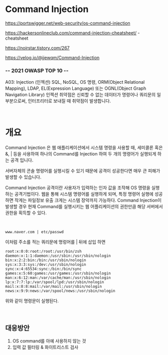 # Command Injection

https://portswigger.net/web-security/os-command-injection

https://hackersonlineclub.com/command-injection-cheatsheet/ - cheatsheet

https://noirstar.tistory.com/267

https://velog.io/@jjewqm/Command-Injection

### -- 2021 OWASP TOP 10 --
A03: Injection (인젝션)
SQL, NoSQL, OS 명령, ORM(Object Relational Mapping), LDAP, EL(Expression Language) 또는 OGNL(Object Graph Navigation Library) 인젝션 취약점은 신뢰할 수 없는 데이터가 명령어나 쿼리문의 일부분으로써, 인터프리터로 보내질 때 취약점이 발생합니다.

<br>

# 개요
Command Injection 은 웹 애플리케이션에서 시스템 명령을 사용할 때, 세미콜론 혹은 &, | 등을 사용하여 하나의 Command를 Injection 하여 두 개의 명령어가 실행되게 하는 공격 입니다.

서버자체의 콘솔 명령어를 실행시킬 수 있기 때문에 공격이 성공한다면 매우 큰 피해가 발생할 수 있습니다.

Command Injection 공격이란 사용자가 입력하는 인자 값을 조작해 OS 명령을 실행하는 공격기법이다. 웹을 통해 시스템 명령어를 실행하게 되며, 특정 명령어 실행에 성공하면 작게는 파일정보 유출 크게는 시스템 장악까지 가능하다. Command Injection이 발생할 경우 현재 Command를 실행시키는 웹 어플리케이션의 권한만큼 해당 서버에서 권한을 획득할 수 있다.

<br>

```
www.naver.com | etc/passwd
```

이처럼 주소를 적는 쿼리문에 명렁어를 | 뒤에 삽입 하면

```
root:x:0:0:root:/root:/usr/bin/zsh
daemon:x:1:1:daemon:/usr/sbin:/usr/sbin/nologin
bin:x:2:2:bin:/bin:/usr/sbin/nologin
sys:x:3:3:sys:/dev:/usr/sbin/nologin
sync:x:4:65534:sync:/bin:/bin/sync
games:x:5:60:games:/usr/games:/usr/sbin/nologin
man:x:6:12:man:/var/cache/man:/usr/sbin/nologin
lp:x:7:7:lp:/var/spool/lpd:/usr/sbin/nologin
mail:x:8:8:mail:/var/mail:/usr/sbin/nologin
news:x:9:9:news:/var/spool/news:/usr/sbin/nologin
```

위와 같이 명령문이 실행된다.

<br>

## 대응방안
1. OS command를 아예 사용하지 않는 것
2. 입력 값 필터링 & 화이트리스트 검사
